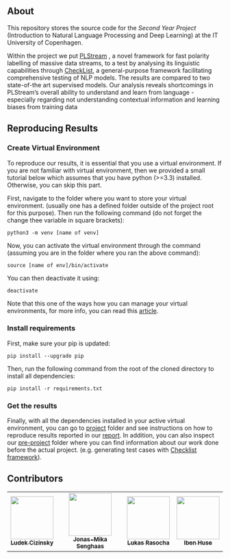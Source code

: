 ## About 

This repository stores the source code for the
*Second Year Project* (Introduction to Natural
Language Processing and Deep Learning) at the 
IT University of Copenhagen. 

Within the project we put
[PLStream](https://arxiv.org/pdf/2203.12368v1.pdf)
, a novel framework for fast polarity labelling of
massive data streams, to a test by analysing its
linguistic capabilities through [CheckList](https://arxiv.org/abs/2005.04118),
a general-purpose framework facilitating
comprehensive testing of NLP models. The results
are compared to two state-of-the art supervised
models. Our analysis reveals shortcomings in
PLStream’s overall ability to understand and learn
from language - especially regarding not
understanding contextual information and learning
biases from training data

## Reproducing Results

### Create Virtual Environment

To reproduce our results, it is essential that you use a virtual environment. If
you are not familiar with virtual environment, then we provided a small
tutorial below which assumes that you have python (>=3.3) installed. Otherwise,
you can skip this part.

First, navigate to the folder where you want to store your virtual environment.
(usually one has a defined folder outside of the project root for this purpose). Then run the following command (do not forget the change thee variable in square brackets):

```
python3 -m venv [name of venv]
```

Now, you can activate the virtual environment through the command (assuming you are in the
folder where you ran the above command): 

```
source [name of env]/bin/activate
```

You can then deactivate it using:

```
deactivate
```

Note that this one of the ways how you can manage your virtual environments, for more info,
you can read this [article](https://realpython.com/python-virtual-environments-a-primer/).

### Install requirements 

First, make sure your pip is updated:

```
pip install --upgrade pip
```

Then, run the following command from the root of the cloned directory to install all dependencies:
    
```
pip install -r requirements.txt
```

### Get the results

Finally, with all the dependencies installed in your active virtual environment, you can go to [project](src/project) folder and see instructions on how to reproduce results reported in our [report](). In addition, you can also inspect our [pre-project](src/pre-project) folder where you can find information about our work done before the actual project. (e.g. generating test cases with [Checklist framework](https://github.com/marcotcr/checklist)).


## Contributors

<table>
  <tr>
    <td align="center"><a href="https://github.com/LudekCizinsky"><img src="https://github.com/LudekCizinsky.png?size=100" width="100px;" alt=""/><br /><sub><b>Ludek Cizinsky</b></sub></a><br /></td>
    <td align="center"><a href="https://github.com/jonas-mika"><img src="https://github.com/jonas-mika.png?size=100" width="100px;" alt=""/><br /><sub><b>Jonas-Mika Senghaas</b></sub></a><br /></td>
    <td align="center"><a href="https://github.com/lukyrasocha"><img src="https://github.com/lukyrasocha.png?size=100" width="100px;" alt=""/><br /><sub><b>Lukas Rasocha</b></sub></a><br /></td>
    <td align="center"><a href="https://github.com/IbenH"><img src="https://scontent-arn2-1.xx.fbcdn.net/v/t31.18172-8/14188125_1368561793173156_2247276646324128922_o.jpg?_nc_cat=105&ccb=1-7&_nc_sid=09cbfe&_nc_ohc=lphH7XkJDNMAX_hNnaF&_nc_ht=scontent-arn2-1.xx&oh=00_AT8UDm-bDNWs0ui4xa9u8TM89T-8L7OwQkjVTvkgQc9TPA&oe=62B38B85" width="100px;" alt=""/><br /><sub><b>Iben Huse</b></sub></a><br /></td>

  </tr>
</table>

